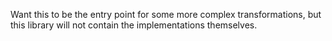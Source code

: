 Want this to be the entry point for some more complex transformations, but this library will not contain the implementations
themselves.

